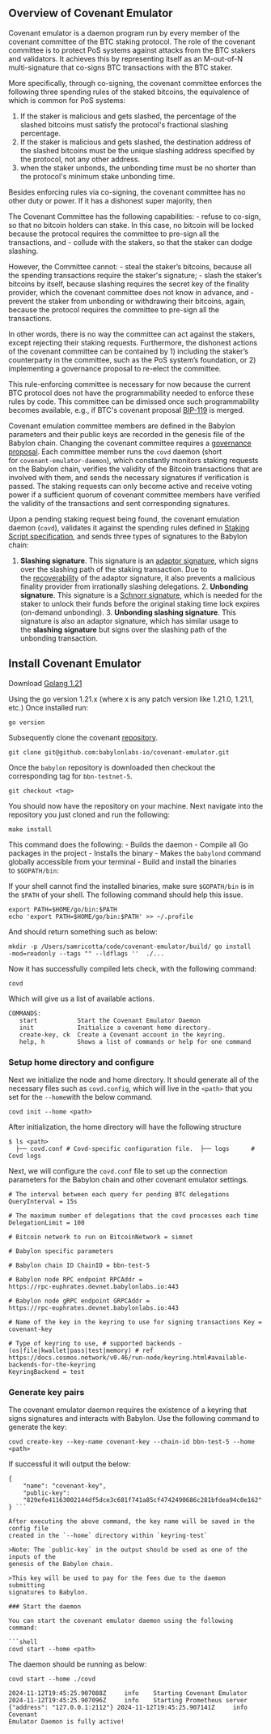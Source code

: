
## Overview of Covenant Emulator

Covenant emulator is a daemon program run by every member of the covenant
committee of the BTC staking protocol. The role of the covenant committee is to
protect PoS systems against attacks from the BTC stakers and validators. It
achieves this by representing itself as an M-out-of-N multi-signature that
co-signs BTC transactions with the BTC staker.

More specifically, through co-signing, the covenant committee enforces the
following three spending rules of the staked bitcoins, the equivalence of which
is common for PoS systems:

1. If the staker is malicious and gets slashed, the percentage of the slashed
bitcoins must satisfy the protocol's fractional slashing percentage.  
2. If the staker is malicious and gets slashed, the destination address of the
slashed bitcoins must be the unique slashing address specified by the protocol,
not any other address.  
3. when the staker unbonds, the unbonding time must be no shorter than the
protocol's minimum stake unbonding time.

Besides enforcing rules via co-signing, the covenant committee has no other duty
or power. If it has a dishonest super majority, then

The Covenant Committee has the following capabilities:
    - refuse to co-sign, so that no bitcoin holders can stake. In this case, no
    bitcoin will be locked because the protocol requires the committee to
    pre-sign all the transactions, and - collude with the stakers, so that the
    staker can dodge slashing.

However, the Committee cannot:
    - steal the staker’s bitcoins, because all the spending transactions require
    the staker's signature; - slash the staker’s bitcoins by itself, because
    slashing requires the secret key of the finality provider, which the
    covenant committee does not know in advance, and - prevent the staker from
    unbonding or withdrawing their bitcoins, again, because the protocol
    requires the committee to pre-sign all the transactions.


In other words, there is no way the committee can act against the stakers,
except rejecting their staking requests. Furthermore, the dishonest actions of
the covenant committee can be contained by 1) including the staker’s
counterparty in the committee, such as the PoS system’s foundation, or 2)
implementing a governance proposal to re-elect the committee.

This rule-enforcing committee is necessary for now because the current BTC
protocol does not have the programmability needed to enforce these rules by
code. This committee can be dimissed once such programmability becomes
available, e.g., if BTC's covenant
proposal [BIP-119](https://github.com/bitcoin/bips/blob/master/bip-0119.mediawiki) is
merged.

Covenant emulation committee members are defined in the Babylon parameters and
their public keys are recorded in the genesis file of the Babylon chain.
Changing the covenant committee requires a [governance
proposal](https://docs.cosmos.network/v0.50/build/modules/gov). Each committee
member runs the `covd` daemon (short for `covenant-emulator-daemon`), which
constantly monitors staking requests on the Babylon chain, verifies the validity
of the Bitcoin transactions that are involved with them, and sends the necessary
signatures if verification is passed. The staking requests can only become
active and receive voting power if a sufficient quorum of covenant committee
members have verified the validity of the transactions and sent corresponding
signatures.

Upon a pending staking request being found, the covenant emulation daemon
(`covd`), validates it against the spending rules defined in [Staking Script
specification](https://github.com/babylonlabs-io/babylon/blob/dev/docs/staking-script.md),
and sends three types of signatures to the Babylon chain:

1. **Slashing signature**. This signature is an [adaptor
signature](https://bitcoinops.org/en/topics/adaptor-signatures/), which signs
over the slashing path of the staking transaction. Due to
the [recoverability](https://github.com/LLFourn/one-time-VES/blob/master/main.pdf) of
the adaptor signature, it also prevents a malicious finality provider from
irrationally slashing delegations.  2. **Unbonding signature**. This signature
is a [Schnorr signature](https://en.wikipedia.org/wiki/Schnorr_signature), which
is needed for the staker to unlock their funds before the original staking time
lock expires (on-demand unbonding).  3. **Unbonding slashing signature**. This
signature is also an adaptor signature, which has similar usage to
the **slashing signature** but signs over the slashing path of the unbonding
transaction.

## Install Covenant Emulator

Download [Golang 1.21](https://go.dev/dl) 

Using the go version 1.21.x (where x is any patch version like 1.21.0, 1.21.1,
etc.) Once installed run:

```shell 
go version 
```

Subsequently clone the covenant
[repository](https://github.com/babylonlabs-io/covenant-emulator).

```shell 
git clone git@github.com:babylonlabs-io/covenant-emulator.git 
```

Once the `babylon` repository is downloaded then checkout the corresponding tag
for `bbn-testnet-5`.

``` shell 
git checkout <tag> 
```

You should now have the repository on your machine. Next navigate into the
repository you just cloned and run the following:

```shell 
make install 
```

This command does the following: - Builds the daemon - Compile all Go packages
in the project - Installs the binary - Makes the `babylond` command globally
accessible from your terminal - Build and install the binaries to `$GOPATH/bin`:

If your shell cannot find the installed binaries, make sure `$GOPATH/bin` is in
the `$PATH` of your shell. The following command should help this issue.

```shell 
export PATH=$HOME/go/bin:$PATH 
echo 'export PATH=$HOME/go/bin:$PATH' >> ~/.profile 
```

And should return something such as below:

```shell 
mkdir -p /Users/samricotta/code/covenant-emulator/build/ go install
-mod=readonly --tags "" --ldflags ''  ./... 
```

Now it has successfully compiled lets check, with the following command:

```shell 
covd 
```

Which will give us a list of available actions.

```shell 
COMMANDS:
   start           Start the Covenant Emulator Daemon 
   init            Initialize a covenant home directory. 
   create-key, ck  Create a Covenant account in the keyring. 
   help, h         Shows a list of commands or help for one command
``` 

### Setup home directory and configure

Next we initialize the node and home directory. It should generate all of the
necessary files such as `covd.config`, which will live in the `<path>` that you
set for the `--home`with the below command.

```shell 
covd init --home <path> 
```

After initialization, the home directory will have the following structure

```shell 
$ ls <path>
  ├── covd.conf # Covd-specific configuration file.  ├── logs      # Covd logs
```

Next, we will configure the `covd.conf` file to set up the connection parameters
for the Babylon chain and other covenant emulator settings.

```
# The interval between each query for pending BTC delegations
QueryInterval = 15s

# The maximum number of delegations that the covd processes each time
DelegationLimit = 100

# Bitcoin network to run on BitcoinNetwork = simnet

# Babylon specific parameters

# Babylon chain ID ChainID = bbn-test-5

# Babylon node RPC endpoint RPCAddr =
https://rpc-euphrates.devnet.babylonlabs.io:443

# Babylon node gRPC endpoint GRPCAddr =
https://rpc-euphrates.devnet.babylonlabs.io:443

# Name of the key in the keyring to use for signing transactions Key =
covenant-key

# Type of keyring to use, # supported backends -
(os|file|kwallet|pass|test|memory) # ref
https://docs.cosmos.network/v0.46/run-node/keyring.html#available-backends-for-the-keyring
KeyringBackend = test

``` 

### Generate key pairs

The covenant emulator daemon requires the existence of a keyring that signs
signatures and interacts with Babylon. Use the following command to generate the
key:

```shell 
covd create-key --key-name covenant-key --chain-id bbn-test-5 --home <path>
```

If successful it will output the below:

```shell 
{
    "name": "covenant-key",
	"public-key":
	"829efe41163002144df5dce3c681f741a85cf4742490686c281bfdea94c0e162"
} ```

After executing the above command, the key name will be saved in the config file
created in the `--home` directory within `keyring-test`

>Note: The `public-key` in the output should be used as one of the inputs of the
genesis of the Babylon chain.

>This key will be used to pay for the fees due to the daemon submitting
signatures to Babylon.  

### Start the daemon

You can start the covenant emulator daemon using the following command:

```shell 
covd start --home <path> 
```

The daemon should be running as below:

```shell 
covd start --home ./covd 
```

```shell 
2024-11-12T19:45:25.907088Z     info    Starting Covenant Emulator
2024-11-12T19:45:25.907096Z     info    Starting Prometheus server
{"address": "127.0.0.1:2112"} 2024-11-12T19:45:25.907141Z     info    Covenant
Emulator Daemon is fully active!  
```
